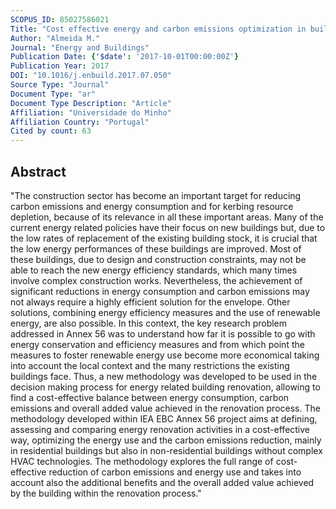 ```yaml
---
SCOPUS_ID: 85027586021
Title: "Cost effective energy and carbon emissions optimization in building renovation (Annex 56)"
Author: "Almeida M."
Journal: "Energy and Buildings"
Publication Date: {'$date': '2017-10-01T00:00:00Z'}
Publication Year: 2017
DOI: "10.1016/j.enbuild.2017.07.050"
Source Type: "Journal"
Document Type: "ar"
Document Type Description: "Article"
Affiliation: "Universidade do Minho"
Affiliation Country: "Portugal"
Cited by count: 63
---
```


## Abstract
"The construction sector has become an important target for reducing carbon emissions and energy consumption and for kerbing resource depletion, because of its relevance in all these important areas. Many of the current energy related policies have their focus on new buildings but, due to the low rates of replacement of the existing building stock, it is crucial that the low energy performances of these buildings are improved. Most of these buildings, due to design and construction constraints, may not be able to reach the new energy efficiency standards, which many times involve complex construction works. Nevertheless, the achievement of significant reductions in energy consumption and carbon emissions may not always require a highly efficient solution for the envelope. Other solutions, combining energy efficiency measures and the use of renewable energy, are also possible. In this context, the key research problem addressed in Annex 56 was to understand how far it is possible to go with energy conservation and efficiency measures and from which point the measures to foster renewable energy use become more economical taking into account the local context and the many restrictions the existing buildings face. Thus, a new methodology was developed to be used in the decision making process for energy related building renovation, allowing to find a cost-effective balance between energy consumption, carbon emissions and overall added value achieved in the renovation process. The methodology developed within IEA EBC Annex 56 project aims at defining, assessing and comparing energy renovation activities in a cost-effective way, optimizing the energy use and the carbon emissions reduction, mainly in residential buildings but also in non-residential buildings without complex HVAC technologies. The methodology explores the full range of cost-effective reduction of carbon emissions and energy use and takes into account also the additional benefits and the overall added value achieved by the building within the renovation process."
